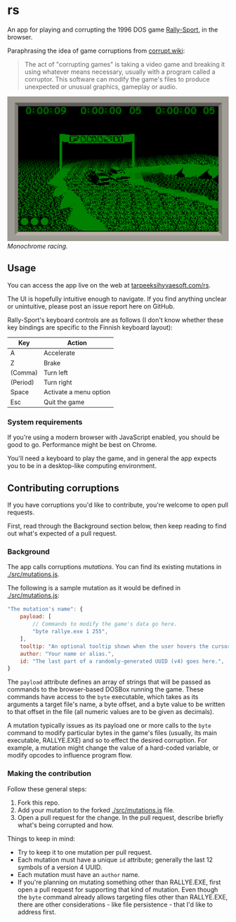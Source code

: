 # rs

An app for playing and corrupting the 1996 DOS game [Rally-Sport](https://web.archive.org/web/19970805142345/http://www.cs.tut.fi/~k140734/Rally-Sport/index.html), in the browser.

Paraphrasing the idea of game corruptions from [corrupt.wiki](https://corrupt.wiki/):

> The act of "corrupting games" is taking a video game and breaking it using whatever means necessary, usually with a program called a corruptor. This software can modify the game's files to produce unexpected or unusual graphics, gameplay or audio.

![](./screenshots/monochrome.png)\
*Monochrome racing.*

## Usage

You can access the app live on the web at [tarpeeksihyvaesoft.com/rs](https://tarpeeksihyvaesoft.com/rs).

The UI is hopefully intuitive enough to navigate. If you find anything unclear or unintuitive, please post an issue report here on GitHub.

Rally-Sport's keyboard controls are as follows (I don't know whether these key bindings are specific to the Finnish keyboard layout):

| Key      | Action                 |
| -------- | ---------------------- |
| A        | Accelerate             |
| Z        | Brake                  |
| (Comma)  | Turn left              |
| (Period) | Turn right             |
| Space    | Activate a menu option |
| Esc      | Quit the game          |

### System requirements

If you're using a modern browser with JavaScript enabled, you should be good to go. Performance might be best on Chrome.

You'll need a keyboard to play the game, and in general the app expects you to be in a desktop-like computing environment.

## Contributing corruptions

If you have corruptions you'd like to contribute, you're welcome to open pull requests.

First, read through the Background section below, then keep reading to find out what's expected of a pull request.

### Background

The app calls corruptions *mutations*. You can find its existing mutations in [./src/mutations.js](./src/mutations.js).

The following is a sample mutation as it would be defined in [./src/mutations.js](./src/mutations.js):

```js
"The mutation's name": {
    payload: [
        // Commands to modify the game's data go here.
        "byte rallye.exe 1 255",
    ],
    tooltip: "An optional tooltip shown when the user hovers the cursor over this mutation in the UI.",
    author: "Your name or alias.",
    id: "The last part of a randomly-generated UUID (v4) goes here.",
}
```

The `payload` attribute defines an array of strings that will be passed as commands to the browser-based DOSBox running the game. These commands have access to the `byte` executable, which takes as its arguments a target file's name, a byte offset, and a byte value to be written to that offset in the file (all numeric values are to be given as decimals).

A mutation typically issues as its payload one or more calls to the `byte` command to modify particular bytes in the game's files (usually, its main executable, RALLYE.EXE) and so to effect the desired corruption. For example, a mutation might change the value of a hard-coded variable, or modify opcodes to influence program flow.

### Making the contribution

Follow these general steps:

1. Fork this repo.
2. Add your mutation to the forked [./src/mutations.js](./src/mutations.js) file.
3. Open a pull request for the change. In the pull request, describe briefly what's being corrupted and how.

Things to keep in mind:

- Try to keep it to one mutation per pull request.
- Each mutation must have a unique `id` attribute; generally the last 12 symbols of a version 4 UUID.
- Each mutation must have an `author` name.
- If you're planning on mutating something other than RALLYE.EXE, first open a pull request for supporting that kind of mutation. Even though the `byte` command already allows targeting files other than RALLYE.EXE, there are other considerations - like file persistence - that I'd like to address first.
